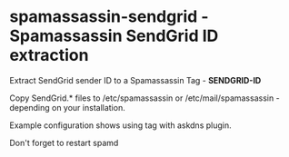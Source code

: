 # spamassassin-sendgrid - Spamassassin SendGrid ID extraction

Extract SendGrid sender ID to a Spamassassin Tag - **SENDGRID-ID**

Copy SendGrid.* files to /etc/spamassassin or /etc/mail/spamassassin - depending on your installation.

Example configuration shows using tag with askdns plugin.

Don't forget to restart spamd
